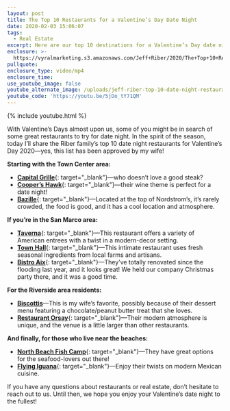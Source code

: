 ```yaml
---
layout: post
title: The Top 10 Restaurants for a Valentine’s Day Date Night
date: 2020-02-03 15:06:07
tags:
  - Real Estate
excerpt: Here are our top 10 destinations for a Valentine’s Day date night in 2020.
enclosure: >-
  https://vyralmarketing.s3.amazonaws.com/Jeff+Riber/2020/The+Top+10+Restaurants+for+a+Valentines+Day+Date+Night.mp4
pullquote:
enclosure_type: video/mp4
enclosure_time:
use_youtube_image: false
youtube_alternate_image: /uploads/jeff-riber-top-10-date-night-restaurants-youtube.jpg
youtube_code: 'https://youtu.be/5jDo_tY71QM'
---
```


{% include youtube.html %}

With Valentine’s Days almost upon us, some of you might be in search of some great restaurants to try for date night. In the spirit of the season, today I’ll share the Riber family’s top 10 date night restaurants for Valentine’s Day 2020—yes, this list has been approved by my wife\!

**Starting with the Town Center area:**

* [**Capital Grille**](https://www.thecapitalgrille.com/locations/fl/jacksonville/jacksonville/8029){: target="_blank"}—who doesn’t love a good steak?
* [**Cooper’s Hawk**](https://chwinery.com/locations/florida/jacksonville){: target="_blank"}—their wine theme is perfect for a date night\!
* [**Bazille**](https://n.nordstrommedia.com/id/21e8670c-5fb6-4906-8606-9c69f0e332ef.pdf){: target="_blank"}—Located at the top of Nordstrom’s, it’s rarely crowded, the food is good, and it has a cool location and atmosphere.

**If you’re in the San Marco area:**

* [**Taverna**](https://taverna.restaurant/){: target="_blank"}—This restaurant offers a variety of American entrees with a twist in a modern-decor setting.
* [**Town Hall**](https://www.townhalljax.com/){: target="_blank"}—This intimate restaurant uses fresh seasonal ingredients from local farms and artisans.
* [**Bistro Aix**](http://www.bistrox.com/){: target="_blank"}—They’ve totally renovated since the flooding last year, and it looks great\! We held our company Christmas party there, and it was a good time.

**For the Riverside area residents:**

* [**Biscottis**](https://biscottis.net/)—This is my wife’s favorite, possibly because of their dessert menu featuring a chocolate/peanut butter treat that she loves.
* [**Restaurant Orsay**](https://restaurantorsay.com/){: target="_blank"}—Their modern atmosphere is unique, and the venue is a little larger than other restaurants.

**And finally, for those who live near the beaches:**

* [**North Beach Fish Camp**](https://thenorthbeachfishcamp.com/){: target="_blank"}—They have great options for the seafood-lovers out there\!
* [**Flying Iguana**](https://flyingiguana.com/){: target="_blank"}—Enjoy their twists on modern Mexican cuisine.

If you have any questions about restaurants or real estate, don’t hesitate to reach out to us. Until then, we hope you enjoy your Valentine’s date night to the fullest\!